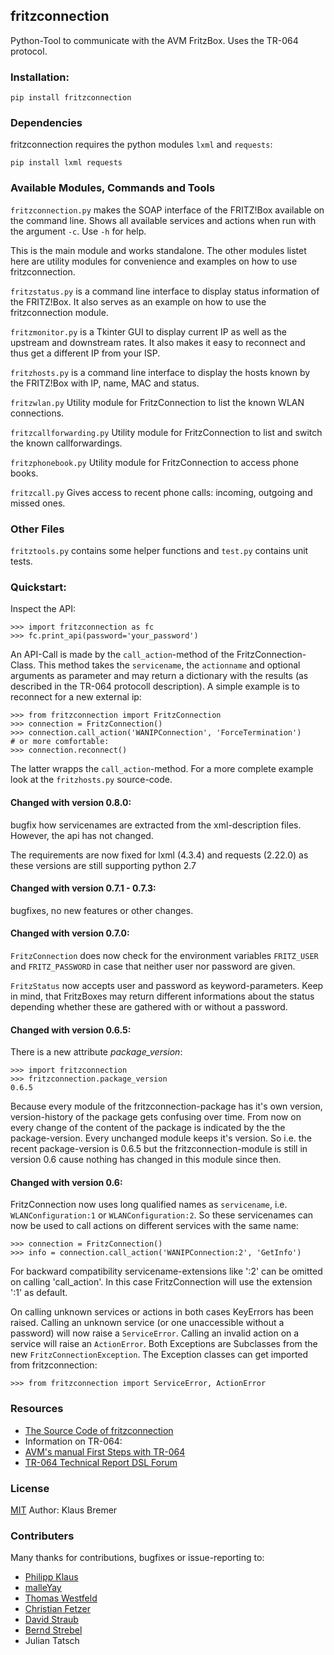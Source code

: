 ## fritzconnection

Python-Tool to communicate with the AVM FritzBox.
Uses the TR-064 protocol.

### Installation:

    pip install fritzconnection

### Dependencies

fritzconnection requires the python modules `lxml` and `requests`:

    pip install lxml requests

### Available Modules, Commands and Tools

`fritzconnection.py` makes the SOAP interface of the FRITZ!Box available on the command line.
Shows all available services and actions when run with the argument `-c`. Use `-h` for help.

This is the main module and works standalone. The other modules listet here are utility modules for convenience and examples on how to use fritzconnection.

`fritzstatus.py` is a command line interface to display status information of the FRITZ!Box.
It also serves as an example on how to use the fritzconnection module.

`fritzmonitor.py` is a Tkinter GUI to display current IP as well as the upstream and downstream rates.
It also makes it easy to reconnect and thus get a different IP from your ISP.

`fritzhosts.py` is a command line interface to display the hosts known by the FRITZ!Box with IP, name, MAC and status.

`fritzwlan.py` Utility module for FritzConnection to list the known WLAN connections.

`fritzcallforwarding.py` Utility module for FritzConnection to list and switch the known callforwardings.

`fritzphonebook.py` Utility module for FritzConnection to access phone books.

`fritzcall.py` Gives access to recent phone calls: incoming, outgoing and missed ones.


### Other Files

`fritztools.py` contains some helper functions and `test.py` contains unit tests.

### Quickstart:

Inspect the API:

    >>> import fritzconnection as fc
    >>> fc.print_api(password='your_password')

An API-Call is made by the `call_action`-method of the FritzConnection-Class. This method takes the `servicename`, the `actionname` and optional arguments as parameter and may return a dictionary with the results (as described in the TR-064 protocoll description). A simple example is to reconnect for a new external ip:

    >>> from fritzconnection import FritzConnection
    >>> connection = FritzConnection()
    >>> connection.call_action('WANIPConnection', 'ForceTermination')
    # or more comfortable:
    >>> connection.reconnect()

The latter wrapps the `call_action`-method. For a more complete example look at the `fritzhosts.py` source-code.


#### Changed with version 0.8.0:

bugfix how servicenames are extracted from the xml-description files. However, the api has not changed.

The requirements are now fixed for lxml (4.3.4) and requests (2.22.0) as these versions are still supporting python 2.7

#### Changed with version 0.7.1 - 0.7.3:

bugfixes, no new features or other changes.

#### Changed with version 0.7.0:

`FritzConnection` does now check for the environment variables `FRITZ_USER` and `FRITZ_PASSWORD` in case that neither user nor password are given.

`FritzStatus` now accepts user and password as keyword-parameters. Keep in mind, that FritzBoxes may return different informations about the status depending whether these are gathered with or without a password.


#### Changed with version 0.6.5:

There is a new attribute *package_version*:

    >>> import fritzconnection
    >>> fritzconnection.package_version
    0.6.5

Because every module of the fritzconnection-package has it's own version, version-history of the package gets confusing over time. From now on every change of the content of the package is indicated by the the package-version. Every unchanged module keeps it's version. So i.e. the recent package-version is 0.6.5 but the fritzconnection-module is still in version 0.6 cause nothing has changed in this module since then.


#### Changed with version 0.6:

FritzConnection now uses long qualified names as `servicename`, i.e. `WLANConfiguration:1` or `WLANConfiguration:2`. So these servicenames can now be used to call actions on different services with the same name:

    >>> connection = FritzConnection()
    >>> info = connection.call_action('WANIPConnection:2', 'GetInfo')

For backward compatibility servicename-extensions like ':2' can be omitted on calling 'call_action'. In this case FritzConnection will use the extension ':1' as default.

On calling unknown services or actions in both cases KeyErrors has been raised. Calling an unknown service (or one unaccessible without a password) will now raise a `ServiceError`. Calling an invalid action on a service will raise an `ActionError`. Both Exceptions are Subclasses from the new `FritzConnectionException`. The Exception classes can get imported from fritzconnection:

    >>> from fritzconnection import ServiceError, ActionError


### Resources

* [The Source Code of fritzconnection](https://bitbucket.org/kbr/fritzconnection)
* Information on TR-064:
* [AVM's manual First Steps with TR-064](http://avm.de/fileadmin/user_upload/Global/Service/Schnittstellen/AVM_TR-064_first_steps.pdf)
* [TR-064 Technical Report DSL Forum](http://www.broadband-forum.org/technical/download/TR-064.pdf)


### License

[MIT](https://opensource.org/licenses/MIT)
Author: Klaus Bremer


### Contributers

Many thanks for contributions, bugfixes or issue-reporting to:

* [Philipp Klaus](https://bitbucket.org/pklaus)
* [malleYay](https://bitbucket.org/malleYay)
* [Thomas Westfeld](https://bitbucket.org/westfeld)
* [Christian Fetzer](https://bitbucket.org/fetzerch)
* [David Straub](https://bitbucket.org/DavidMStraub)
* [Bernd Strebel](https://bitbucket.org/bstrebel)
* Julian Tatsch

